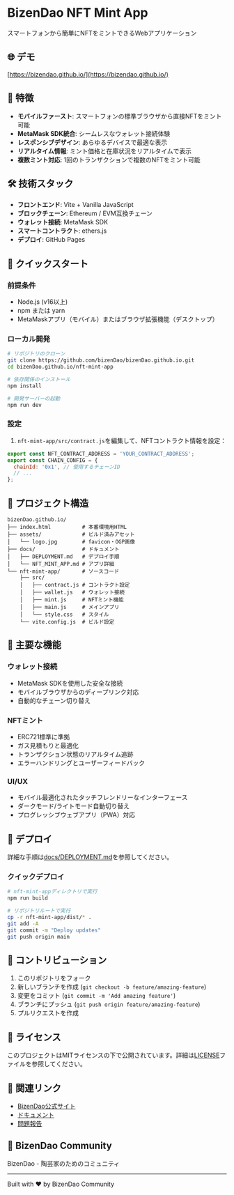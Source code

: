 # BizenDao NFT Mint App

スマートフォンから簡単にNFTをミントできるWebアプリケーション

## 🌐 デモ

[https://bizendao.github.io/](https://bizendao.github.io/)

## 📱 特徴

- **モバイルファースト**: スマートフォンの標準ブラウザから直接NFTをミント可能
- **MetaMask SDK統合**: シームレスなウォレット接続体験
- **レスポンシブデザイン**: あらゆるデバイスで最適な表示
- **リアルタイム情報**: ミント価格と在庫状況をリアルタイムで表示
- **複数ミント対応**: 1回のトランザクションで複数のNFTをミント可能

## 🛠 技術スタック

- **フロントエンド**: Vite + Vanilla JavaScript
- **ブロックチェーン**: Ethereum / EVM互換チェーン
- **ウォレット接続**: MetaMask SDK
- **スマートコントラクト**: ethers.js
- **デプロイ**: GitHub Pages

## 🚀 クイックスタート

### 前提条件

- Node.js (v16以上)
- npm または yarn
- MetaMaskアプリ（モバイル）またはブラウザ拡張機能（デスクトップ）

### ローカル開発

```bash
# リポジトリのクローン
git clone https://github.com/bizenDao/bizenDao.github.io.git
cd bizenDao.github.io/nft-mint-app

# 依存関係のインストール
npm install

# 開発サーバーの起動
npm run dev
```

### 設定

1. `nft-mint-app/src/contract.js`を編集して、NFTコントラクト情報を設定：

```javascript
export const NFT_CONTRACT_ADDRESS = 'YOUR_CONTRACT_ADDRESS';
export const CHAIN_CONFIG = {
  chainId: '0x1', // 使用するチェーンID
  // ...
};
```

## 📂 プロジェクト構造

```
bizenDao.github.io/
├── index.html          # 本番環境用HTML
├── assets/             # ビルド済みアセット
│   └── logo.jpg        # favicon・OGP画像
├── docs/               # ドキュメント
│   ├── DEPLOYMENT.md   # デプロイ手順
│   └── NFT_MINT_APP.md # アプリ詳細
└── nft-mint-app/       # ソースコード
    ├── src/
    │   ├── contract.js # コントラクト設定
    │   ├── wallet.js   # ウォレット接続
    │   ├── mint.js     # NFTミント機能
    │   ├── main.js     # メインアプリ
    │   └── style.css   # スタイル
    └── vite.config.js  # ビルド設定
```

## 🔧 主要な機能

### ウォレット接続
- MetaMask SDKを使用した安全な接続
- モバイルブラウザからのディープリンク対応
- 自動的なチェーン切り替え

### NFTミント
- ERC721標準に準拠
- ガス見積もりと最適化
- トランザクション状態のリアルタイム追跡
- エラーハンドリングとユーザーフィードバック

### UI/UX
- モバイル最適化されたタッチフレンドリーなインターフェース
- ダークモード/ライトモード自動切り替え
- プログレッシブウェブアプリ（PWA）対応

## 📝 デプロイ

詳細な手順は[docs/DEPLOYMENT.md](docs/DEPLOYMENT.md)を参照してください。

### クイックデプロイ

```bash
# nft-mint-appディレクトリで実行
npm run build

# リポジトリルートで実行
cp -r nft-mint-app/dist/* .
git add -A
git commit -m "Deploy updates"
git push origin main
```

## 🤝 コントリビューション

1. このリポジトリをフォーク
2. 新しいブランチを作成 (`git checkout -b feature/amazing-feature`)
3. 変更をコミット (`git commit -m 'Add amazing feature'`)
4. ブランチにプッシュ (`git push origin feature/amazing-feature`)
5. プルリクエストを作成

## 📄 ライセンス

このプロジェクトはMITライセンスの下で公開されています。詳細は[LICENSE](LICENSE)ファイルを参照してください。

## 🔗 関連リンク

- [BizenDao公式サイト](https://bizendao.github.io/)
- [ドキュメント](docs/)
- [問題報告](https://github.com/bizenDao/bizenDao.github.io/issues)

## 👥 BizenDao Community

BizenDao - 陶芸家のためのコミュニティ

---

Built with ❤️ by BizenDao Community
